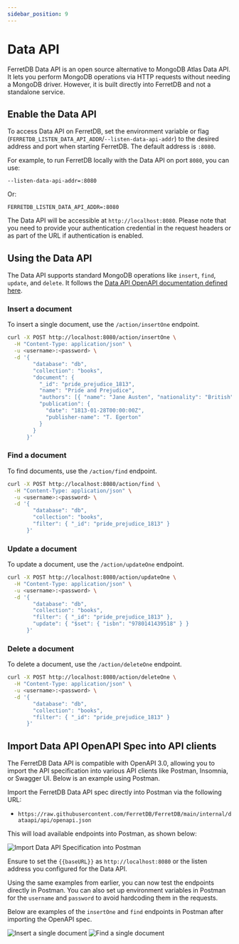 ```yaml
---
sidebar_position: 9
---
```


# Data API

FerretDB Data API is an open source alternative to MongoDB Atlas Data API.
It lets you perform MongoDB operations via HTTP requests without needing a MongoDB driver.
However, it is built directly into FerretDB and not a standalone service.

## Enable the Data API

To access Data API on FerretDB, set the environment variable or flag (`FERRETDB_LISTEN_DATA_API_ADDR`/`--listen-data-api-addr`) to the desired address and port when starting FerretDB.
The default address is `:8080`.

For example, to run FerretDB locally with the Data API on port `8080`, you can use:

```text
--listen-data-api-addr=:8080
```

Or:

```text
FERRETDB_LISTEN_DATA_API_ADDR=:8080
```

The Data API will be accessible at `http://localhost:8080`.
Please note that you need to provide your authentication credential in the request headers or as part of the URL if authentication is enabled.

## Using the Data API

The Data API supports standard MongoDB operations like `insert`, `find`, `update`, and `delete`.
It follows the [Data API OpenAPI documentation defined here](https://github.com/FerretDB/FerretDB/blob/main/internal/dataapi/api/openapi.json).

### Insert a document

To insert a single document, use the `/action/insertOne` endpoint.

```sh
curl -X POST http://localhost:8080/action/insertOne \
  -H "Content-Type: application/json" \
  -u <username>:<password> \
  -d '{
        "database": "db",
        "collection": "books",
        "document": {
          "_id": "pride_prejudice_1813",
          "name": "Pride and Prejudice",
          "authors": [{ "name": "Jane Austen", "nationality": "British" }],
          "publication": {
            "date": "1813-01-28T00:00:00Z",
            "publisher-name": "T. Egerton"
          }
        }
      }'
```

### Find a document

To find documents, use the `/action/find` endpoint.

```sh
curl -X POST http://localhost:8080/action/find \
  -H "Content-Type: application/json" \
  -u <username>:<password> \
  -d '{
        "database": "db",
        "collection": "books",
        "filter": { "_id": "pride_prejudice_1813" }
      }'
```

### Update a document

To update a document, use the `/action/updateOne` endpoint.

```sh
curl -X POST http://localhost:8080/action/updateOne \
  -H "Content-Type: application/json" \
  -u <username>:<password> \
  -d '{
        "database": "db",
        "collection": "books",
        "filter": { "_id": "pride_prejudice_1813" },
        "update": { "$set": { "isbn": "9780141439518" } }
      }'
```

### Delete a document

To delete a document, use the `/action/deleteOne` endpoint.

```sh
curl -X POST http://localhost:8080/action/deleteOne \
  -H "Content-Type: application/json" \
  -u <username>:<password> \
  -d '{
        "database": "db",
        "collection": "books",
        "filter": { "_id": "pride_prejudice_1813" }
      }'
```

## Import Data API OpenAPI Spec into API clients

The FerretDB Data API is compatible with OpenAPI 3.0, allowing you to import the API specification into various API clients like Postman, Insomnia, or Swagger UI.
Below is an example using Postman.

Import the FerretDB Data API spec directly into Postman via the following URL:

- `https://raw.githubusercontent.com/FerretDB/FerretDB/main/internal/dataapi/api/openapi.json`

This will load available endpoints into Postman, as shown below:

![Import Data API Specification into Postman](/img/docs/import-data-api.jpg)

Ensure to set the `{{baseURL}}` as `http://localhost:8080` or the listen address you configured for the Data API.

Using the same examples from earlier, you can now test the endpoints directly in Postman.
You can also set up environment variables in Postman for the `username` and `password` to avoid hardcoding them in the requests.

Below are examples of the `insertOne` and `find` endpoints in Postman after importing the OpenAPI spec.

![Insert a single document](/img/docs/insert-one.jpg)
![Find a single document](/img/docs/find-one.jpg)
